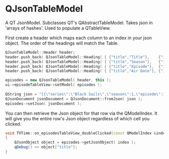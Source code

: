 # QJsonTableModel

A QT JsonModel. Subclasses QT's QAbstractTableModel. Takes json in 'arrays of hashes'.  Used to populate a QTableView.

First create a header which maps each column to an index in your json object.  The order of the headings will match the Table.
```c++
QJsonTableModel::Header header;
header.push_back( QJsonTableModel::Heading( { {"title","Title"},    {"index","title"} }) );
header.push_back( QJsonTableModel::Heading( { {"title","Season"},   {"index","season"} }) );
header.push_back( QJsonTableModel::Heading( { {"title","Episode"},  {"index","episode"} }) );
header.push_back( QJsonTableModel::Heading( { {"title","Air Date"}, {"index","air_date"} }) );

episodes = new QJsonTableModel( header, this );
ui->episodeTableView->setModel( episodes );
        
QString json = "[{\"series\":\"Black Sails\",\"season\":1,\"episode\":1,\"title\":\"I.\",\"air_date\":\"2014-01-25\"},{\"series\":\"Black Sails\",\"season\":1,\"episode\":2,\"title\":\"II.\",\"air_date\":\"2014-02-01\"}]";
QJsonDocument jsonDocument = QJsonDocument::fromJson( json );
episodes->setJson( jsonDocument );
```        


You can then retrieve the Json object for that row via the QModelIndex. It will give you the entire row's Json object regardless of which cell you clicked.

```c++
void TVTime::on_episodesTableView_doubleClicked(const QModelIndex &index)
{
    QJsonObject object = episodes->getJsonObject( index );
    qDebug() << object["title"];
}
```
